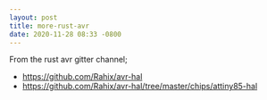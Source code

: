 ```yaml
---
layout: post
title: more-rust-avr
date: 2020-11-28 08:33 -0800
---
```


From the rust avr gitter channel;

* https://github.com/Rahix/avr-hal
* https://github.com/Rahix/avr-hal/tree/master/chips/attiny85-hal
